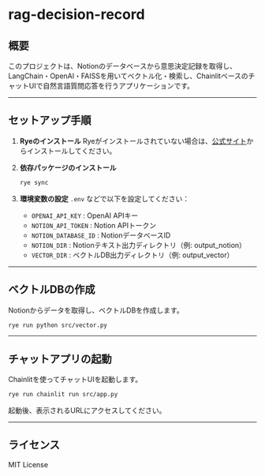 # rag-decision-record

## 概要

このプロジェクトは、Notionのデータベースから意思決定記録を取得し、LangChain・OpenAI・FAISSを用いてベクトル化・検索し、ChainlitベースのチャットUIで自然言語質問応答を行うアプリケーションです。

---

## セットアップ手順

1. **Ryeのインストール**
   Ryeがインストールされていない場合は、[公式サイト](https://rye-up.com/)からインストールしてください。

2. **依存パッケージのインストール**

   ```sh
   rye sync
   ```

3. **環境変数の設定**
   `.env` などで以下を設定してください：
   - `OPENAI_API_KEY` : OpenAI APIキー
   - `NOTION_API_TOKEN` : Notion APIトークン
   - `NOTION_DATABASE_ID` : NotionデータベースID
   - `NOTION_DIR` : Notionテキスト出力ディレクトリ（例: output_notion）
   - `VECTOR_DIR` : ベクトルDB出力ディレクトリ（例: output_vector）

---

## ベクトルDBの作成

Notionからデータを取得し、ベクトルDBを作成します。

```sh
rye run python src/vector.py
```

---

## チャットアプリの起動

Chainlitを使ってチャットUIを起動します。

```sh
rye run chainlit run src/app.py
```

起動後、表示されるURLにアクセスしてください。

---

## ライセンス

MIT License
